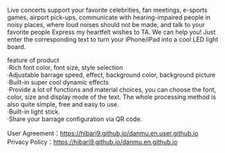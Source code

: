 Live concerts support your favorite celebrities, fan meetings, e-sports games, airport pick-ups, communicate with hearing-impaired people in noisy places, where loud noises should not be made, and talk to your favorite people Express my heartfelt wishes to TA. We can help you! Just enter the corresponding text to turn your iPhone/iPad into a cool LED light board.  

feature of product  
·Rich font color, font size, style selection  
·Adjustable barrage speed, effect, background color, background picture  
·Built-in super cool dynamic effects  
·Provide a lot of functions and material choices, you can choose the font, color, size and display mode of the text. The whole processing method is also quite simple, free and easy to use.  
·Built-in light stick.  
·Share your barrage configuration via QR code.  


User Agreement：https://hibari9.github.io/danmu.en.user.github.io  
Privacy Policy：https://hibari9.github.io/danmu.en.github.io
